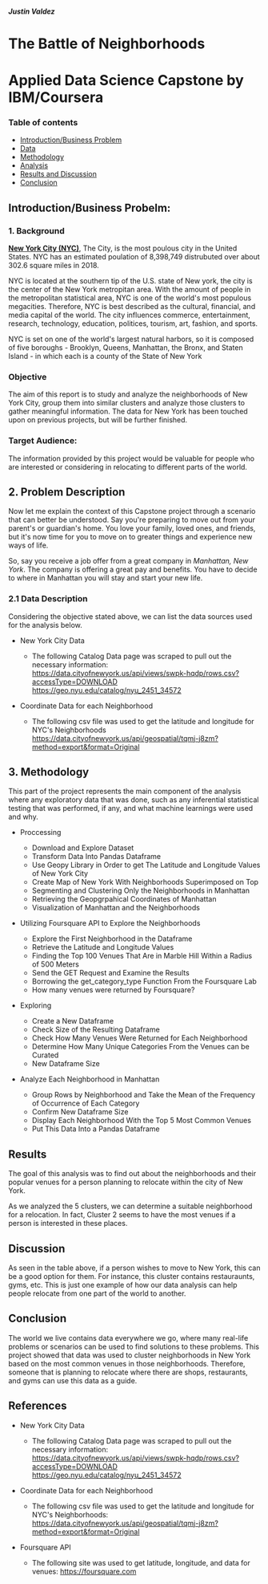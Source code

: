 ##### Justin Valdez 

# The Battle of Neighborhoods 

# Applied Data Science Capstone by IBM/Coursera

### Table of contents
* [Introduction/Business Problem](#introduction)
* [Data](#data)
* [Methodology](#methodology)
* [Analysis](#analysis)
* [Results and Discussion](#results)
* [Conclusion](#conclusion)

## Introduction/Business Probelm: <a name="introduction"></a>


### 1. Background
<u>**New York City (NYC)**</u>, The City, is the most poulous city in the United States. NYC has an estimated poulation of 8,398,749 distrubuted over about 302.6 square miles in 2018.

NYC is located at the southern tip of the U.S. state of New york, the city is the center of the New York metropitan area. With the amount of people in the metropolitan statistical area, NYC is one of the world's most populous megacities. Therefore, NYC is best described as the cultural, financial, and media capital of the world. The city influences commerce, entertainment, research, technology, education, politices, tourism, art, fashion, and sports.

NYC is set on one of the world's largest natural harbors, so it is composed of five boroughs - Brooklyn, Queens, Manhattan, the Bronx, and Staten Island - in which each is a county of the State of New York

### Objective
The aim of this report is to study and analyze the neighborhoods of New York City, group them into similar clusters and analyze those clusters to gather meaningful information. The data for New York has been touched upon on previous projects, but will be further finished.

### Target Audience:
The information provided by this project would be valuable for people who are interested or considering in relocating to different parts of the world. 

## 2. Problem Description


Now let me explain the context of this Capstone project through a scenario that can better be understood. Say you're preparing to move out from your parent's or guardian's home. You love your family, loved ones, and friends, but it's now time for you to move on to greater things and experience new ways of life. 

So, say you receive a job offer from a great company in *Manhattan, New York*. The company is offering a great pay and benefits. You have to decide to where in Manhattan you will stay and start your new life.

### 2.1 Data Description <a name="data"></a>
Considering the objective stated above, we can list the data sources used for the analysis below.

* New York City Data
  - The following Catalog Data page was scraped to pull out the necessary information: https://data.cityofnewyork.us/api/views/swpk-hqdp/rows.csv?accessType=DOWNLOAD
https://geo.nyu.edu/catalog/nyu_2451_34572


* Coordinate Data for each Neighborhood
  - The following csv file was used to get the latitude and longitude for NYC's Neighborhoods https://data.cityofnewyork.us/api/geospatial/tqmj-j8zm?method=export&format=Original
  
## 3. Methodology <a name="methodology"></a>

This part of the project represents the main component of the analysis where any exploratory data that was done, such as any inferential statistical testing that was performed, if any, and what machine learnings were used and why.
* Proccessing
  - Download and Explore Dataset
  - Transform Data Into Pandas Dataframe
  - Use Geopy Library in Order to get The Latitude and Longitude Values of New York City
  - Create Map of New York With Neighborhoods Superimposed on Top
  - Segmenting and Clustering Only the Neighborhoods in Manhattan
  - Retrieving the Geopgrpahical Coordinates of Manhattan
  - Visualization of Manhattan and the Neighborhoods
  
* Utilizing Foursquare API to Explore the Neighborhoods
  - Explore the First Neighborhood in the Dataframe
  - Retrieve the Latitude and Longitude Values
  - Finding the Top 100 Venues That Are in Marble Hill Within a Radius of 500 Meters
  - Send the GET Request and Examine the Results
  - Borrowing the get_category_type Function From the Foursquare Lab
  - How many venues were returned by Foursquare?
  
* Exploring 
  - Create a New Dataframe 
  - Check Size of the Resulting Dataframe 
  - Check How Many Venues Were Returned for Each Neighborhood
  - Determine How Many Unique Categories From the Venues can be Curated
  - New Dataframe Size
  
* Analyze Each Neighborhood in Manhattan
  - Group Rows by Neighborhood and Take the Mean of the Frequency of Occurrence of Each Category
  - Confirm New Dataframe Size
  - Display Each Neighborhood With the Top 5 Most Common Venues
  - Put This Data Into a Pandas Dataframe
  
## Results <a name="results"></a>


The goal of this analysis was to find out about the neighborhoods and their popular venues for a person planning to relocate within the city of New York.

As we analyzed the 5 clusters, we can determine a suitable neighborhood for a relocation. In fact, Cluster 2 seems to have the most venues if a person is interested in these places.

## Discussion


As seen in the table above, if a person wishes to move to New York, this can be a good option for them. For instance, this cluster contains restauraunts, gyms, etc. This is just one example of how our data analysis can help people relocate from one part of the world to another. 

## Conclusion <a name="conclusion"></a>


The world we live contains data everywhere we go, where many real-life problems or scenarios can be used to find solutions to these problems. This project showed that data was used to cluster neighborhoods in New York based on the most common venues in those neighborhoods. Therefore, someone that is planning to relocate where there are shops, restaurants, and gyms can use this data as a guide.

## References


* New York City Data
  - The following Catalog Data page was scraped to pull out the necessary information: https://data.cityofnewyork.us/api/views/swpk-hqdp/rows.csv?accessType=DOWNLOAD https://geo.nyu.edu/catalog/nyu_2451_34572


* Coordinate Data for each Neighborhood
  - The following csv file was used to get the latitude and longitude for NYC's Neighborhoods: https://data.cityofnewyork.us/api/geospatial/tqmj-j8zm?method=export&format=Original


* Foursquare API
  - The following site was used to get latitude, longitude, and data for venues: https://foursquare.com
